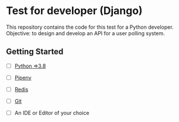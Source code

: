 # Test for developer (Django)

This repository contains the code for this test for a Python developer.
Objective: to design and develop an API for a user polling system.

## Getting Started

- [ ] [Python =>3.8](https://realpython.com/installing-python/)
- [ ] [Pipenv](https://pipenv.readthedocs.io/en/latest/#install-pipenv-today)
- [ ] [Redis](https://redis.io/download)
- [ ] [Git]()
- [ ] An IDE or Editor of your choice

